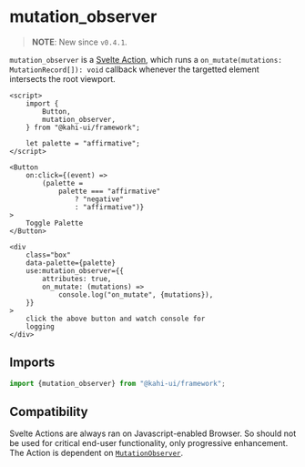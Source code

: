 # mutation_observer

> **NOTE**: New since `v0.4.1`.

`mutation_observer` is a [Svelte Action](https://svelte.dev/docs#use_action), which runs a `on_mutate(mutations: MutationRecord[]): void` callback whenever the targetted element intersects the root viewport.

```svelte {title="mutation_observer Preview" mode="repl"}
<script>
    import {
        Button,
        mutation_observer,
    } from "@kahi-ui/framework";

    let palette = "affirmative";
</script>

<Button
    on:click={(event) =>
        (palette =
            palette === "affirmative"
                ? "negative"
                : "affirmative")}
>
    Toggle Palette
</Button>

<div
    class="box"
    data-palette={palette}
    use:mutation_observer={{
        attributes: true,
        on_mutate: (mutations) =>
            console.log("on_mutate", {mutations}),
    }}
>
    click the above button and watch console for
    logging
</div>
```

## Imports

```javascript {title="mutation_observer Imports"}
import {mutation_observer} from "@kahi-ui/framework";
```

## Compatibility

Svelte Actions are always ran on Javascript-enabled Browser. So should not be used for critical end-user functionality, only progressive enhancement. The Action is dependent on [`MutationObserver`](https://developer.mozilla.org/en-US/docs/Web/API/MutationObserver).

